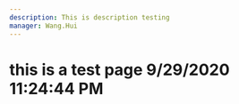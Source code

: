 ```yaml
---
description: This is description testing
manager: Wang.Hui
---
```

# this is a test page 9/29/2020 11:24:44 PM